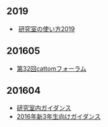 <h2>2019</h2>
<ul>
 	<li> <a href="https://lab.ueda.tech/?presenpress=%e7%a0%94%e7%a9%b6%e5%ae%a4%e3%81%ae%e4%bd%bf%e3%81%84%e6%96%b92019">研究室の使い方2019</a></li>
</ul>
<h2>201605</h2>
<ul>
 	<li><a href="https://blog.ueda.asia/?presenpress=%E7%AC%AC32%E5%9B%9Ecattom%E3%83%95%E3%82%A9%E3%83%BC%E3%83%A9%E3%83%A0#/" target="_blank" rel="noopener noreferrer">第32回cattomフォーラム</a></li>
</ul>
<h2>201604</h2>
<ul>
 	<li><a href="https://lab.ueda.asia/?presenpress=%e6%a5%bd%e3%81%97%e3%81%84%ef%bc%88%ef%bc%9f%ef%bc%89%e7%a0%94%e7%a9%b6%e5%ae%a4%e7%94%9f%e6%b4%bb%e3%81%ae%e3%81%9f%e3%82%81%e3%81%ab" target="_blank" rel="noopener noreferrer">研究室内ガイダンス</a></li>
 	<li><a href="https://lab.ueda.asia/?presenpress=2016%e5%b9%b4%e5%ba%a6%e3%82%ac%e3%82%a4%e3%83%80%e3%83%b3%e3%82%b9" target="_blank" rel="noopener noreferrer">2016年新3年生向けガイダンス</a></li>
</ul>
